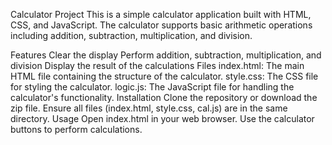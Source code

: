 Calculator Project
This is a simple calculator application built with HTML, CSS, and JavaScript. The calculator supports basic arithmetic operations including addition, subtraction, multiplication, and division.

Features
Clear the display
Perform addition, subtraction, multiplication, and division
Display the result of the calculations
Files
index.html: The main HTML file containing the structure of the calculator.
style.css: The CSS file for styling the calculator.
logic.js: The JavaScript file for handling the calculator's functionality.
Installation
Clone the repository or download the zip file.
Ensure all files (index.html, style.css, cal.js) are in the same directory.
Usage
Open index.html in your web browser.
Use the calculator buttons to perform calculations.
